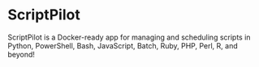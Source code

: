 # ScriptPilot
ScriptPilot is a Docker-ready app for managing and scheduling scripts in Python, PowerShell, Bash, JavaScript, Batch, Ruby, PHP, Perl, R, and beyond!
